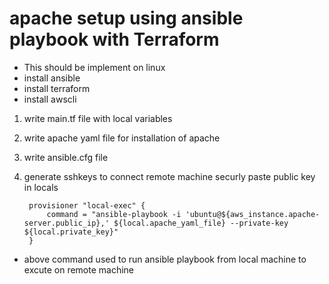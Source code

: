 # apache setup using ansible playbook with Terraform 
- This should be implement on linux 
- install ansible
- install terraform 
- install awscli 

1. write main.tf file with local variables 
2. write apache yaml file for installation of apache
3. write ansible.cfg file 
4. generate sshkeys to connect remote machine securly paste public key in locals

        provisioner "local-exec" {
            command = "ansible-playbook -i 'ubuntu@${aws_instance.apache-server.public_ip},' ${local.apache_yaml_file} --private-key ${local.private_key}"
        }

 - above command used to run ansible playbook from local machine to excute on remote machine 

 
